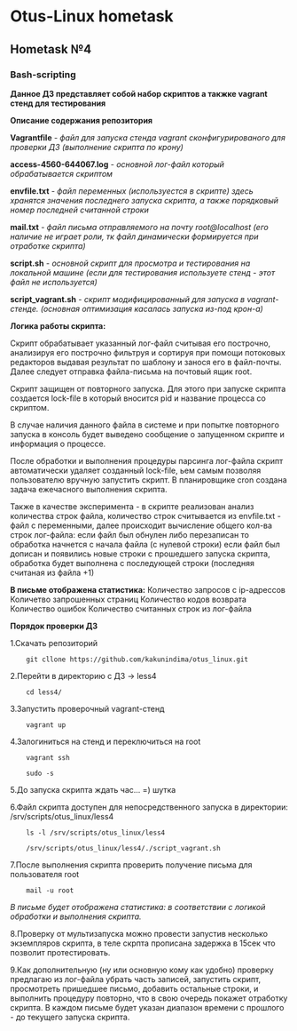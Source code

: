 # Otus-Linux hometask
## Hometask №4
### Bash-scripting

__Данное ДЗ представляет собой набор скриптов а такжке vagrant стенд для тестирования__

__Описание содержания репозитория__
 
__Vagrantfile__ - _файл для запуска стенда vagrant сконфигурированого для проверки ДЗ (выполнение скрипта по крону)_ 

__access-4560-644067.log__ - _основной лог-файл который обрабатывается скриптом_ 

__envfile.txt__ - _файл переменных (используестся в скрипте) здесь хранятся значения последнего запуска скрипта, а также порядковый номер последней считанной строки_ 

__mail.txt__ - _файл письма отправляемого на почту root@localhost (его наличие не играет роли, тк файл динамически формируется при отработке скрипта)_ 

__script.sh__ - _основной скрипт для просмотра и тестирования на локальной машине (если для тестирования используете стенд - этот файл не используется)_ 

__script_vagrant.sh__ - _скрипт модифицированный для запуска в vagrant-стенде. (основная оптимизация касалась запуска из-под крон-а)_ 

__Логика работы скрипта:__ 

Скрипт обрабатывает указанный лог-файл считывая его построчно, анализируя его построчно фильтруя и сортируя при помощи потоковых редакторов
выдавая результат по шаблону и занося его в файл-почты. 
Далее следует отправка файла-письма на почтовый ящик root. 

Скрипт защищен от повторного запуска. Для этого при запуске скрипта создается lock-file в который вносится pid и название процесса со скриптом. 

В случае наличия данного файла в системе и при попытке повторного запуска в консоль будет выведено сообщение о запущенном скрипте и информация о процессе. 

После обработки и выполнения процедуры парсинга лог-файла скрипт автоматически удаляет созданный lock-file, ьем самым позволяя пользователю вручную запустить скрипт. 
В планировщике cron создана задача ежечасного выполнения скрипта. 

Также в качестве эксперимента - в скрипте реализован анализ количества строк файла, 
количество строк считывается из envfile.txt - файл с переменными, далее происходит вычисление общего кол-ва строк лог-файла: 
если файл был обнулен либо перезаписан то обработка начнется с начала файла (с нулевой строки) 
если файл был дописан и появились новые строки с прошедшего запуска скрипта, обработка будет выполнена с последующей строки (последняя считаная из файла +1) 

__В письме отображена статистика:__ 
Количество запросов с ip-адрессов 
Количетво запрошенных страниц 
Количество кодов возврата 
Количество ошибок 
Количество считанных строк из лог-файла 

__Порядок проверки ДЗ__ 

1.Скачать репозиторий  

```
    git cllone https://github.com/kakunindima/otus_linux.git
```

2.Перейти в директорию с ДЗ -> less4 

```
    cd less4/
```

3.Запустить проверочный vagrant-стенд 

```
    vagrant up
```

4.Залогиниться на стенд и переключиться на root 

```
    vagrant ssh
```

```
    sudo -s
```

5.До запуска скрипта ждать час... =) шутка 

6.Файл скрипта доступен для непосредственного запуска в директории: /srv/scripts/otus_linux/less4 

```
    ls -l /srv/scripts/otus_linux/less4
```

```
    /srv/scripts/otus_linux/less4/./script_vagrant.sh
```

7.После выполнения скрипта проверить получение письма для пользователя root 

```
    mail -u root
```

_В письме будет отображена статистика: в соответствии с логикой обработки и выполнения скрипта._ 

8.Проверку от мультизапуска можно провести запустив несколько экземпляров скрипта, в теле скрпта прописана задержка в 15сек что позволит протестировать. 

9.Как дополнительную (ну или основную кому как удобно) проверку предлагаю из лог-файла убрать часть записей, запустить скрипт, просмотреть пришедшее письмо,
добавить остальные строки, и выполнить процедуру повторно, что в свою очередь покажет отработку скрипта. 
В каждом письме будет указан диапазон времени с прошлого - до текущего запуска скрипта. 